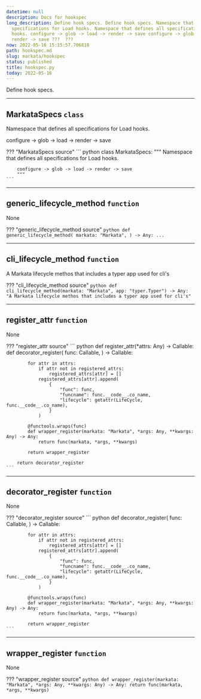 ```yaml
---
datetime: null
description: Docs for hookspec
long_description: Define hook specs. Define hook specs. Namespace that defines all
  specifications for Load hooks. Namespace that defines all specifications for Load
  hooks. configure -> glob -> load -> render -> save configure -> glob -> load ->
  render -> save ???  ???
now: 2022-05-16 15:15:57.706818
path: hookspec.md
slug: markata/hookspec
status: published
title: hookspec.py
today: 2022-05-16
---
```


Define hook specs.


---

## MarkataSpecs `class`

Namespace that defines all specifications for Load hooks.

configure -> glob -> load -> render -> save

??? "MarkataSpecs source"
    ``` python
    class MarkataSpecs:
        """
        Namespace that defines all specifications for Load hooks.

        configure -> glob -> load -> render -> save
        """
    ```


---

## generic_lifecycle_method `function`

None

??? "generic_lifecycle_method source"
    ``` python
    def generic_lifecycle_method(
        markata: "Markata",
    ) -> Any:
        ...
    ```


---

## cli_lifecycle_method `function`

A Markata lifecycle methos that includes a typer app used for cli's

??? "cli_lifecycle_method source"
    ``` python
    def cli_lifecycle_method(markata: "Markata", app: "typer.Typer") -> Any:
        "A Markata lifecycle methos that includes a typer app used for cli's"
    ```


---

## register_attr `function`

None

??? "register_attr source"
    ``` python
    def register_attr(*attrs: Any) -> Callable:
        def decorator_register(
            func: Callable,
        ) -> Callable:

            for attr in attrs:
                if attr not in registered_attrs:
                    registered_attrs[attr] = []
                registered_attrs[attr].append(
                    {
                        "func": func,
                        "funcname": func.__code__.co_name,
                        "lifecycle": getattr(LifeCycle, func.__code__.co_name),
                    }
                )

            @functools.wraps(func)
            def wrapper_register(markata: "Markata", *args: Any, **kwargs: Any) -> Any:
                return func(markata, *args, **kwargs)

            return wrapper_register

        return decorator_register
    ```


---

## decorator_register `function`

None

??? "decorator_register source"
    ``` python
    def decorator_register(
            func: Callable,
        ) -> Callable:

            for attr in attrs:
                if attr not in registered_attrs:
                    registered_attrs[attr] = []
                registered_attrs[attr].append(
                    {
                        "func": func,
                        "funcname": func.__code__.co_name,
                        "lifecycle": getattr(LifeCycle, func.__code__.co_name),
                    }
                )

            @functools.wraps(func)
            def wrapper_register(markata: "Markata", *args: Any, **kwargs: Any) -> Any:
                return func(markata, *args, **kwargs)

            return wrapper_register
    ```


---

## wrapper_register `function`

None

??? "wrapper_register source"
    ``` python
    def wrapper_register(markata: "Markata", *args: Any, **kwargs: Any) -> Any:
                return func(markata, *args, **kwargs)
    ```